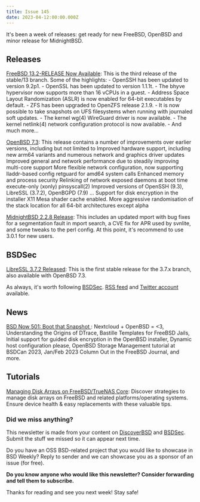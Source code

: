 ```yaml
---
title: Issue 145
date: 2023-04-12:00:00.000Z
---
```


It's been a week of releases: get ready for new FreeBSD, OpenBSD and minor release for MidnightBSD.

<!-- more -->

## Releases

[FreeBSD 13.2-RELEASE Now Available](https://www.freebsd.org/releases/13.2R/relnotes/?utm_source=bsdweekly): This is the third release of the stable/13 branch. Some of the highlights: - OpenSSH has been updated to version 9.2p1. - OpenSSL has been updated to version 1.1.1t. - The bhyve hypervisor now supports more than 16 vCPUs in a guest. - Address Space Layout Randomization (ASLR) is now enabled for 64-bit executables by default. - ZFS has been upgraded to OpenZFS release 2.1.9. - It is now possible to take snapshots on UFS filesystems when running with journaled soft updates. - The kernel wg(4) WireGuard driver is now available. - The kernel netlink(4) network configuration protocol is now available. - And much more…​

[OpenBSD 7.3](https://www.openbsd.org/73.html?utm_source=bsdweekly): This release contains a number of improvements over earlier versions, including but not limited to Improved hardware support, including new arm64 variants and numerous network and graphics driver updates Improved general and network performance due to steadily improving multi-core support More flexible network configuration, now supporting lladdr-based config retguard for amd64 system calls Enhanced memory and process security Relinking of network exposed daemons at boot time execute-only (xonly) pinsyscall(2) Improved versions of OpenSSH (9.3), LibreSSL (3.7.2), OpenBGPD (7.9) … Support for disk encryption in the installer X11 Mesa shader cache enabled. More aggressive randomisation of the stack location for all 64-bit architectures except alpha

[MidnightBSD 2.2.8 Release](https://bsdsec.net/articles/midnightbsd-security-midnightbsd-2-2-8-release?utm_source=bsdweekly): This includes an updated mport with bug fixes for a segmentation fault in mport search, a CVE fix for APR used by svnlite, and some tweaks to the perl config. At this point, it's recommend to use 3.0.1 for new users.

## BSDSec

[LibreSSL 3.7.2 Released](https://bsdsec.net/articles/libressl-3-7-2-released?utm_source=bsdweekly): This is the first stable release for the 3.7.x branch, also available with OpenBSD 7.3.

As always, it's worth following [BSDSec](https://bsdsec.net). [RSS feed](https://bsdsec.net/articles.atom) and [Twitter account](https://twitter.com/bsdsec) available.

## News

[BSD Now 501: Boot that Snapshot ](https://www.bsdnow.tv/501?utm_source=bsdweekly): Nextcloud + OpenBSD = <3, Understanding the Origins of DTrace, Bastille Templates for FreeBSD Jails, Initial support for guided disk encryption in the OpenBSD installer, Dynamic host configuration please, OpenBSD Storage Management tutorial at BSDCan 2023, Jan/Feb 2023 Column Out in the FreeBSD Journal, and more.

## Tutorials

[Managing Disk Arrays on FreeBSD/TrueNAS Core](https://klarasystems.com/articles/managing-disk-arrays-on-freebsd-truenas-core/?utm_source=bsdweekly): Discover strategies to manage disk arrays on FreeBSD and related platforms/operating systems. Ensure device health & easy replacements with these valuable tips.

### Did we miss anything?

This newsletter is made from your content on [DiscoverBSD](https://discoverbsd.com) and [BSDSec](https://bsdsec.net). Submit the stuff we missed so it can appear next time.

Do you have an OSS BSD-related project that you would like to showcase in BSD Weekly? Reply to sender and we can showcase you as a sponsor of an issue (for free).

**Do you know anyone who would like this newsletter? Consider forwarding and tell them to subscribe.**

Thanks for reading and see you next week! Stay safe!
